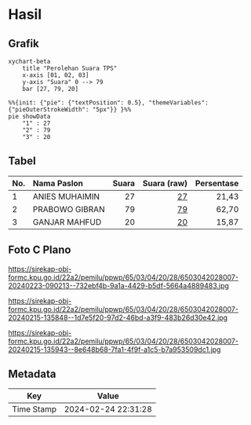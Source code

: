 # Hasil

## Grafik

```mermaid
xychart-beta
    title "Perolehan Suara TPS"
    x-axis [01, 02, 03]
    y-axis "Suara" 0 --> 79
    bar [27, 79, 20]
```

```mermaid
%%{init: {"pie": {"textPosition": 0.5}, "themeVariables": {"pieOuterStrokeWidth": "5px"}} }%%
pie showData
    "1" : 27
    "2" : 79
    "3" : 20
```

## Tabel

| No. | Nama Paslon    | Suara | Suara (raw) | Persentase |
|:--- |:-------------- | -----:| -----------:| ----------:|
| 1   | ANIES MUHAIMIN | 27    | [27][p-1]   | 21,43      |
| 2   | PRABOWO GIBRAN | 79    | [79][p-2]   | 62,70      |
| 3   | GANJAR MAHFUD  | 20    | [20][p-3]   | 15,87      |


[p-1]: https://github.com/gigit-pemilu/pemilu-2024-65-kalimantan-utara/blob/main/pilpres/hitung-suara/sub/65-kalimantan-utara/sub/03-nunukan/sub/04-lumbis/sub/2028-mansalong/sub/007-tps/sub/paslon-1.txt
[p-2]: https://github.com/gigit-pemilu/pemilu-2024-65-kalimantan-utara/blob/main/pilpres/hitung-suara/sub/65-kalimantan-utara/sub/03-nunukan/sub/04-lumbis/sub/2028-mansalong/sub/007-tps/sub/paslon-2.txt
[p-3]: https://github.com/gigit-pemilu/pemilu-2024-65-kalimantan-utara/blob/main/pilpres/hitung-suara/sub/65-kalimantan-utara/sub/03-nunukan/sub/04-lumbis/sub/2028-mansalong/sub/007-tps/sub/paslon-3.txt

## Foto C Plano

https://sirekap-obj-formc.kpu.go.id/22a2/pemilu/ppwp/65/03/04/20/28/6503042028007-20240223-090213--732ebf4b-9a1a-4429-b5df-5664a4889483.jpg

https://sirekap-obj-formc.kpu.go.id/22a2/pemilu/ppwp/65/03/04/20/28/6503042028007-20240215-135848--1d7e5f20-97d2-46bd-a3f9-483b26d30e42.jpg

https://sirekap-obj-formc.kpu.go.id/22a2/pemilu/ppwp/65/03/04/20/28/6503042028007-20240215-135943--8e648b68-7fa1-4f9f-a1c5-b7a953509dc1.jpg


## Metadata

| Key        | Value               |
| ---------- | ------------------- |
| Time Stamp | 2024-02-24 22:31:28 |



